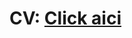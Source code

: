 CV: [Click aici](https://github.com/Skiuileuf/Skiuileuf/blob/aaff4110574fd3577d5e5204728c6b155590d39b/CV%20Viziteu%20Mihai.pdf)
===



<!--
**Skiuileuf/Skiuileuf** is a ✨ _special_ ✨ repository because its `README.md` (this file) appears on your GitHub profile.

Here are some ideas to get you started:

- 🔭 I’m currently working on ...
- 🌱 I’m currently learning ...
- 👯 I’m looking to collaborate on ...
- 🤔 I’m looking for help with ...
- 💬 Ask me about ...
- 📫 How to reach me: ...
- 😄 Pronouns: ...
- ⚡ Fun fact: ...
-->
